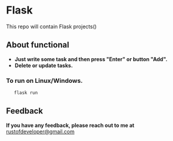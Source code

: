 # Flask
This repo will contain Flask projects()

## About functional

* **Just write some task and then press "Enter" or button "Add".**
* **Delete or update tasks.**


### To run on Linux/Windows.
```bash
   flask run
```

## Feedback

**If you have any feedback, please reach out to me at** rustofdeveloper@gmail.com
